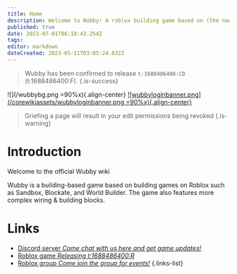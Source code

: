 ```yaml
---
title: Home
description: Welcome to Wubby! A roblox building game based on (the now content deleted) World Builder.
published: true
date: 2023-07-01T06:18:43.254Z
tags: 
editor: markdown
dateCreated: 2023-05-11T03:05:24.832Z
---
```


> Wubby has been confirmed to release `t:1688486400:CD` (t:1688486400:F). 
{.is-success}

![](/wubbybg.png =90%x){.align-center}
[![wubbyloginbanner.png](/corewikiassets/wubbyloginbanner.png =90%x){.align-center}](https://shlink.choke.dev/WubbyWikiLogin)

> Griefing a page will result in your edit permissions being revoked
{.is-warning}


# Introduction

Welcome to the official Wubby wiki

Wubby is a building-based game based on building games on Roblox such as Sandbox, Blockate, and World Builder. The game also features more complex wiring & building blocks.

# Links
- [Discord server *Come chat with us here and get game updates!*](https://discord.gg/YHtthk2dYX)
- [Roblox game *Releasing t:1688486400:R*](https://www.roblox.com/games/12519560096/Wubby)
- [Roblox group *Come join the group for events!*](https://www.roblox.com/groups/16993480)
{.links-list}